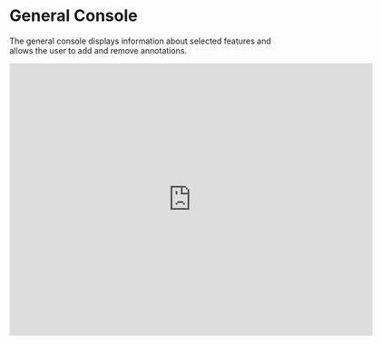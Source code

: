 # General Console

The general console displays information about selected features and allows the user to add and remove annotations.

<iframe
    width="640"
    height="480"
    src="https://www.youtube.com/embed/pnqAAQo8NLs"
    frameborder="0"
    allow="autoplay; encrypted-media"
    allowfullscreen
>
</iframe>

